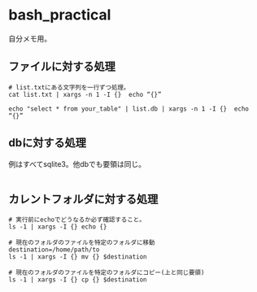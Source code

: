 # bash_practical
自分メモ用。


## ファイルに対する処理

```
# list.txtにある文字列を一行ずつ処理。
cat list.txt | xargs -n 1 -I {}  echo “{}”

echo "select * from your_table" | list.db | xargs -n 1 -I {}  echo “{}”
```

## dbに対する処理
例はすべてsqlite3。他dbでも要領は同じ。
```

```

## カレントフォルダに対する処理

```
# 実行前にechoでどうなるか必ず確認すること。
ls -1 | xargs -I {} echo {} 

# 現在のフォルダのファイルを特定のフォルダに移動
destination=/home/path/to
ls -1 | xargs -I {} mv {} $destination

# 現在のフォルダのファイルを特定のフォルダにコピー(上と同じ要領)
ls -1 | xargs -I {} cp {} $destination
```
